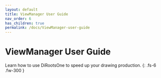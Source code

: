 ```yaml
---
layout: default
title: ViewManager User Guide
nav_order: 6
has_children: true
permalink: /docs/ViewManager-user-guide
---
```


# ViewManager User Guide

Learn how to use DiRootsOne to speed up your drawing production.
{: .fs-6 .fw-300 }


